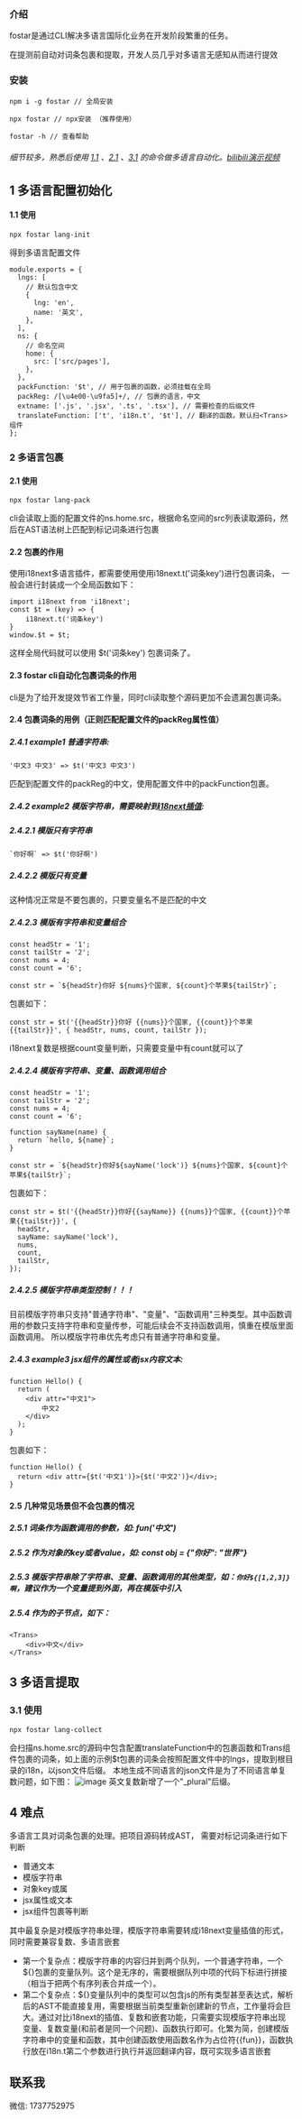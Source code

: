 ### 介绍
fostar是通过CLI解决多语言国际化业务在开发阶段繁重的任务。

在提测前自动对词条包裹和提取，开发人员几乎对多语言无感知从而进行提效

### 安装
```
npm i -g fostar // 全局安装
```
```
npx fostar // npx安装 （推荐使用）
```
```
fostar -h // 查看帮助
```

###### 细节较多，熟悉后使用 [1.1](https://github.com/chenjianfang/fostar#11-%E4%BD%BF%E7%94%A8) 、[2.1](https://github.com/chenjianfang/fostar#21-%E4%BD%BF%E7%94%A8) 、[3.1](https://github.com/chenjianfang/fostar#31-%E4%BD%BF%E7%94%A8) 的命令做多语言自动化。[bilibili演示视频](https://www.bilibili.com/video/BV1wv4y1P7vV/)

## 1 多语言配置初始化 
#### 1.1 使用
```
npx fostar lang-init
```
得到多语言配置文件
```
module.exports = {
  lngs: [
    // 默认包含中文
    {
      lng: 'en',
      name: '英文',
    },
  ],
  ns: {
    // 命名空间
    home: {
      src: ['src/pages'],
    },
  },
  packFunction: '$t', // 用于包裹的函数，必须挂载在全局
  packReg: /[\u4e00-\u9fa5]+/, // 包裹的语言，中文
  extname: ['.js', '.jsx', '.ts', '.tsx'], // 需要检查的后缀文件
  translateFunction: ['t', 'i18n.t', '$t'], // 翻译的函数。默认扫<Trans>组件
};

```
### 2 多语言包裹
#### 2.1 使用
```
npx fostar lang-pack
```
cli会读取上面的配置文件的ns.home.src，根据命名空间的src列表读取源码，然后在AST语法树上匹配到标记词条进行包裹

#### 2.2 包裹的作用
使用i18next多语言插件，都需要使用使用i18next.t('词条key')进行包裹词条，
一般会进行封装成一个全局函数如下：
```
import i18next from 'i18next';
const $t = (key) => {
    i18next.t('词条key')
}
window.$t = $t;
```
这样全局代码就可以使用 $t('词条key') 包裹词条了。

#### 2.3 fostar cli自动化包裹词条的作用
cli是为了给开发提效节省工作量，同时cli读取整个源码更加不会遗漏包裹词条。

#### 2.4 包裹词条的用例（正则匹配配置文件的packReg属性值）
##### 2.4.1 example1 普通字符串:
```
'中文3 中文3' => $t('中文3 中文3')
```
匹配到配置文件的packReg的中文，使用配置文件中的packFunction包裹。

##### 2.4.2 example2 模版字符串，需要映射到[i18next插值](https://www.i18next.com/translation-function/interpolation):
##### 2.4.2.1 模版只有字符串
```
`你好啊` => $t('你好啊')
```
##### 2.4.2.2 模版只有变量
这种情况正常是不要包裹的，只要变量名不是匹配的中文
##### 2.4.2.3 模版有字符串和变量组合
```
const headStr = '1';
const tailStr = '2';
const nums = 4;
const count = '6';

const str = `${headStr}你好 ${nums}个国家, ${count}个苹果${tailStr}`;
```
包裹如下：
```
const str = $t('{{headStr}}你好 {{nums}}个国家, {{count}}个苹果{{tailStr}}', { headStr, nums, count, tailStr });
```
i18next复数是根据count变量判断，只需要变量中有count就可以了
##### 2.4.2.4 模版有字符串、变量、函数调用组合
```
const headStr = '1';
const tailStr = '2';
const nums = 4;
const count = '6';

function sayName(name) {
  return `hello, ${name}`;
}

const str = `${headStr}你好${sayName('lock')} ${nums}个国家, ${count}个苹果${tailStr}`;
```
包裹如下：
```
const str = $t('{{headStr}}你好{{sayName}} {{nums}}个国家, {{count}}个苹果{{tailStr}}', {
  headStr,
  sayName: sayName('lock'),
  nums,
  count,
  tailStr,
});
```
##### 2.4.2.5 模版字符串类型控制！！！
目前模版字符串只支持"普通字符串"、"变量"、"函数调用"三种类型。其中函数调用的参数只支持字符串和变量传参，可能后续会不支持函数调用，慎重在模版里面函数调用。
所以模版字符串优先考虑只有普通字符串和变量。
##### 2.4.3 example3 jsx组件的属性或者jsx内容文本:
```
function Hello() {
  return (
    <div attr="中文1">
        中文2
    </div>
  );
}
```
包裹如下：
```
function Hello() {
  return <div attr={$t('中文1')}>{$t('中文2')}</div>;
}
```
#### 2.5 几种常见场景但不会包裹的情况
##### 2.5.1 词条作为函数调用的参数，如: fun('中文')
##### 2.5.2 作为对象的key或者value，如: const obj = {"你好": "世界"}
##### 2.5.3 模版字符串除了字符串、变量、函数调用的其他类型，如：`你好${[1,2,3]}啊`，建议作为一个变量提到外面，再在模版中引入
##### 2.5.4 作为<Trans>的子节点，如下：
```
<Trans>
    <div>中文</div>
</Trans>
```

## 3 多语言提取
### 3.1 使用
```
npx fostar lang-collect
```
会扫描ns.home.src的源码中包含配置translateFunction中的包裹函数和Trans组件包裹的词条，如上面的示例$t包裹的词条会按照配置文件中的lngs，提取到根目录的i18n，以json文件后缀。
本地生成不同语言的json文件是为了不同语言单复数问题，如下图：
![image](https://raw.githubusercontent.com/chenjianfang/fostar/master/test/word.jpg)
英文复数新增了一个"_plural"后缀。

## 4 难点
多语言工具对词条包裹的处理。把项目源码转成AST， 需要对标记词条进行如下判断
- 普通文本
- 模版字符串
- 对象key或属
- jsx属性或文本
- jsx组件包裹等判断

其中最复杂是对模版字符串处理，模版字符串需要转成i18next变量插值的形式，同时需要兼容复数、多语言嵌套

- 第一个复杂点：模版字符串的内容归并到两个队列，一个普通字符串，一个${}包裹的变量队列。这个是无序的，需要根据队列中项的代码下标进行拼接（相当于把两个有序列表合并成一个）。
- 第二个复杂点：${}变量队列中的类型可以包含js的所有类型甚至表达式，解析后的AST不能直接复用，需要根据当前类型重新创建新的节点，工作量将会巨大。通过对比i18next的插值、复数和嵌套功能，只需要实现模版字符串出现变量、复数变量(和前者是同一个问题)、函数执行即可。化繁为简，创建模版字符串中的变量和函数，其中创建函数使用函数名作为占位符{{fun}}，函数执行放在i18n.t第二个参数进行执行并返回翻译内容，既可实现多语言嵌套

## 联系我
微信: 1737752975
